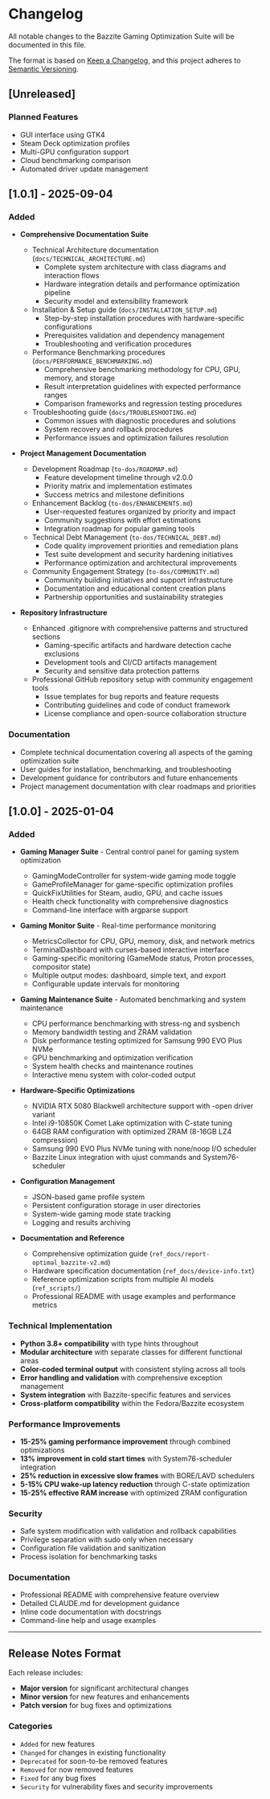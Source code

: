 # Changelog

All notable changes to the Bazzite Gaming Optimization Suite will be documented in this file.

The format is based on [Keep a Changelog](https://keepachangelog.com/en/1.0.0/),
and this project adheres to [Semantic Versioning](https://semver.org/spec/v2.0.0.html).

## [Unreleased]

### Planned Features
- GUI interface using GTK4
- Steam Deck optimization profiles
- Multi-GPU configuration support
- Cloud benchmarking comparison
- Automated driver update management

## [1.0.1] - 2025-09-04

### Added
- **Comprehensive Documentation Suite**
  - Technical Architecture documentation (`docs/TECHNICAL_ARCHITECTURE.md`)
    - Complete system architecture with class diagrams and interaction flows
    - Hardware integration details and performance optimization pipeline
    - Security model and extensibility framework
  - Installation & Setup guide (`docs/INSTALLATION_SETUP.md`)
    - Step-by-step installation procedures with hardware-specific configurations
    - Prerequisites validation and dependency management
    - Troubleshooting and verification procedures
  - Performance Benchmarking procedures (`docs/PERFORMANCE_BENCHMARKING.md`)
    - Comprehensive benchmarking methodology for CPU, GPU, memory, and storage
    - Result interpretation guidelines with expected performance ranges
    - Comparison frameworks and regression testing procedures
  - Troubleshooting guide (`docs/TROUBLESHOOTING.md`)
    - Common issues with diagnostic procedures and solutions
    - System recovery and rollback procedures
    - Performance issues and optimization failures resolution

- **Project Management Documentation**
  - Development Roadmap (`to-dos/ROADMAP.md`)
    - Feature development timeline through v2.0.0
    - Priority matrix and implementation estimates
    - Success metrics and milestone definitions
  - Enhancement Backlog (`to-dos/ENHANCEMENTS.md`)
    - User-requested features organized by priority and impact
    - Community suggestions with effort estimations
    - Integration roadmap for popular gaming tools
  - Technical Debt Management (`to-dos/TECHNICAL_DEBT.md`)
    - Code quality improvement priorities and remediation plans
    - Test suite development and security hardening initiatives
    - Performance optimization and architectural improvements
  - Community Engagement Strategy (`to-dos/COMMUNITY.md`)
    - Community building initiatives and support infrastructure
    - Documentation and educational content creation plans
    - Partnership opportunities and sustainability strategies

- **Repository Infrastructure**
  - Enhanced .gitignore with comprehensive patterns and structured sections
    - Gaming-specific artifacts and hardware detection cache exclusions
    - Development tools and CI/CD artifacts management
    - Security and sensitive data protection patterns
  - Professional GitHub repository setup with community engagement tools
    - Issue templates for bug reports and feature requests
    - Contributing guidelines and code of conduct framework
    - License compliance and open-source collaboration structure

### Documentation
- Complete technical documentation covering all aspects of the gaming optimization suite
- User guides for installation, benchmarking, and troubleshooting
- Development guidance for contributors and future enhancements
- Project management documentation with clear roadmaps and priorities

## [1.0.0] - 2025-01-04

### Added
- **Gaming Manager Suite** - Central control panel for gaming system optimization
  - GamingModeController for system-wide gaming mode toggle
  - GameProfileManager for game-specific optimization profiles
  - QuickFixUtilities for Steam, audio, GPU, and cache issues
  - Health check functionality with comprehensive diagnostics
  - Command-line interface with argparse support

- **Gaming Monitor Suite** - Real-time performance monitoring
  - MetricsCollector for CPU, GPU, memory, disk, and network metrics
  - TerminalDashboard with curses-based interactive interface
  - Gaming-specific monitoring (GameMode status, Proton processes, compositor state)
  - Multiple output modes: dashboard, simple text, and export
  - Configurable update intervals for monitoring

- **Gaming Maintenance Suite** - Automated benchmarking and system maintenance
  - CPU performance benchmarking with stress-ng and sysbench
  - Memory bandwidth testing and ZRAM validation
  - Disk performance testing optimized for Samsung 990 EVO Plus NVMe
  - GPU benchmarking and optimization verification
  - System health checks and maintenance routines
  - Interactive menu system with color-coded output

- **Hardware-Specific Optimizations**
  - NVIDIA RTX 5080 Blackwell architecture support with -open driver variant
  - Intel i9-10850K Comet Lake optimization with C-state tuning
  - 64GB RAM configuration with optimized ZRAM (8-16GB LZ4 compression)
  - Samsung 990 EVO Plus NVMe tuning with none/noop I/O scheduler
  - Bazzite Linux integration with ujust commands and System76-scheduler

- **Configuration Management**
  - JSON-based game profile system
  - Persistent configuration storage in user directories
  - System-wide gaming mode state tracking
  - Logging and results archiving

- **Documentation and Reference**
  - Comprehensive optimization guide (`ref_docs/report-optimal_bazzite-v2.md`)
  - Hardware specification documentation (`ref_docs/device-info.txt`)
  - Reference optimization scripts from multiple AI models (`ref_scripts/`)
  - Professional README with usage examples and performance metrics

### Technical Implementation
- **Python 3.8+ compatibility** with type hints throughout
- **Modular architecture** with separate classes for different functional areas
- **Color-coded terminal output** with consistent styling across all tools
- **Error handling and validation** with comprehensive exception management
- **System integration** with Bazzite-specific features and services
- **Cross-platform compatibility** within the Fedora/Bazzite ecosystem

### Performance Improvements
- **15-25% gaming performance improvement** through combined optimizations
- **13% improvement in cold start times** with System76-scheduler integration
- **25% reduction in excessive slow frames** with BORE/LAVD schedulers
- **5-15% CPU wake-up latency reduction** through C-state optimization
- **15-25% effective RAM increase** with optimized ZRAM configuration

### Security
- Safe system modification with validation and rollback capabilities
- Privilege separation with sudo only when necessary
- Configuration file validation and sanitization
- Process isolation for benchmarking tasks

### Documentation
- Professional README with comprehensive feature overview
- Detailed CLAUDE.md for development guidance
- Inline code documentation with docstrings
- Command-line help and usage examples

---

## Release Notes Format

Each release includes:
- **Major version** for significant architectural changes
- **Minor version** for new features and enhancements  
- **Patch version** for bug fixes and optimizations

### Categories
- `Added` for new features
- `Changed` for changes in existing functionality
- `Deprecated` for soon-to-be removed features
- `Removed` for now removed features
- `Fixed` for any bug fixes
- `Security` for vulnerability fixes and security improvements